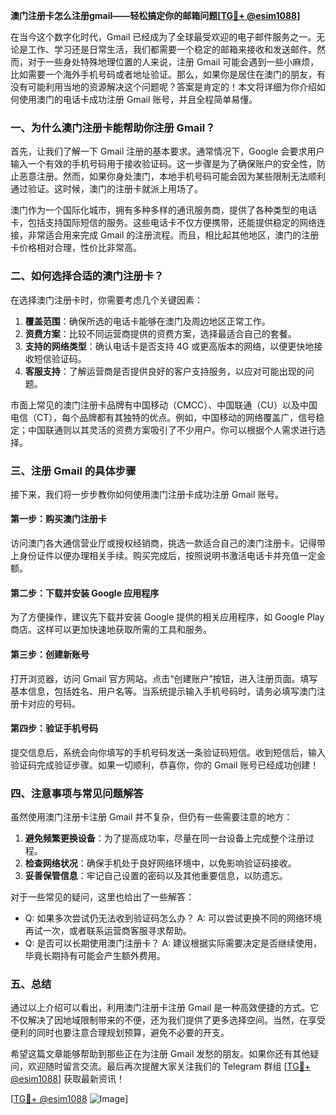 **澳门注册卡怎么注册gmail——轻松搞定你的邮箱问题[[TG💪+ @esim1088](https://t.me/s/esim1088)]**

在当今这个数字化时代，Gmail 已经成为了全球最受欢迎的电子邮件服务之一。无论是工作、学习还是日常生活，我们都需要一个稳定的邮箱来接收和发送邮件。然而，对于一些身处特殊地理位置的人来说，注册 Gmail 可能会遇到一些小麻烦，比如需要一个海外手机号码或者地址验证。那么，如果你是居住在澳门的朋友，有没有可能利用当地的资源解决这个问题呢？答案是肯定的！本文将详细为你介绍如何使用澳门的电话卡成功注册 Gmail 账号，并且全程简单易懂。

### 一、为什么澳门注册卡能帮助你注册 Gmail？

首先，让我们了解一下 Gmail 注册的基本要求。通常情况下，Google 会要求用户输入一个有效的手机号码用于接收验证码。这一步骤是为了确保账户的安全性，防止恶意注册。然而，如果你身处澳门，本地手机号码可能会因为某些限制无法顺利通过验证。这时候，澳门的注册卡就派上用场了。

澳门作为一个国际化城市，拥有多种多样的通讯服务商，提供了各种类型的电话卡，包括支持国际短信的服务。这些电话卡不仅方便携带，还能提供稳定的网络连接，非常适合用来完成 Gmail 的注册流程。而且，相比起其他地区，澳门的注册卡价格相对合理，性价比非常高。

### 二、如何选择合适的澳门注册卡？

在选择澳门注册卡时，你需要考虑几个关键因素：

1. **覆盖范围**：确保所选的电话卡能够在澳门及周边地区正常工作。
2. **资费方案**：比较不同运营商提供的资费方案，选择最适合自己的套餐。
3. **支持的网络类型**：确认电话卡是否支持 4G 或更高版本的网络，以便更快地接收短信验证码。
4. **客服支持**：了解运营商是否提供良好的客户支持服务，以应对可能出现的问题。

市面上常见的澳门注册卡品牌有中国移动（CMCC）、中国联通（CU）以及中国电信（CT），每个品牌都有其独特的优点。例如，中国移动的网络覆盖广，信号稳定；中国联通则以其灵活的资费方案吸引了不少用户。你可以根据个人需求进行选择。

### 三、注册 Gmail 的具体步骤

接下来，我们将一步步教你如何使用澳门注册卡成功注册 Gmail 账号。

#### 第一步：购买澳门注册卡

访问澳门各大通信营业厅或授权经销商，挑选一款适合自己的澳门注册卡。记得带上身份证件以便办理相关手续。购买完成后，按照说明书激活电话卡并充值一定金额。

#### 第二步：下载并安装 Google 应用程序

为了方便操作，建议先下载并安装 Google 提供的相关应用程序，如 Google Play 商店。这样可以更加快速地获取所需的工具和服务。

#### 第三步：创建新账号

打开浏览器，访问 Gmail 官方网站。点击“创建账户”按钮，进入注册页面。填写基本信息，包括姓名、用户名等。当系统提示输入手机号码时，请务必填写澳门注册卡对应的号码。

#### 第四步：验证手机号码

提交信息后，系统会向你填写的手机号码发送一条验证码短信。收到短信后，输入验证码完成验证步骤。如果一切顺利，恭喜你，你的 Gmail 账号已经成功创建！

### 四、注意事项与常见问题解答

虽然使用澳门注册卡注册 Gmail 并不复杂，但仍有一些需要注意的地方：

1. **避免频繁更换设备**：为了提高成功率，尽量在同一台设备上完成整个注册过程。
2. **检查网络状况**：确保手机处于良好网络环境中，以免影响验证码接收。
3. **妥善保管信息**：牢记自己设置的密码以及其他重要信息，以防遗忘。

对于一些常见的疑问，这里也给出了一些解答：
- Q: 如果多次尝试仍无法收到验证码怎么办？
   A: 可以尝试更换不同的网络环境再试一次，或者联系运营商客服寻求帮助。
- Q: 是否可以长期使用澳门注册卡？
   A: 建议根据实际需要决定是否继续使用，毕竟长期持有可能会产生额外费用。

### 五、总结

通过以上介绍可以看出，利用澳门注册卡注册 Gmail 是一种高效便捷的方式。它不仅解决了因地域限制带来的不便，还为我们提供了更多选择空间。当然，在享受便利的同时也要注意合理规划预算，避免不必要的开支。

希望这篇文章能够帮助到那些正在为注册 Gmail 发愁的朋友。如果你还有其他疑问，欢迎随时留言交流。最后再次提醒大家关注我们的 Telegram 群组 [[TG💪+ @esim1088](https://t.me/s/esim1088)] 获取最新资讯！

[[TG💪+ @esim1088](https://t.me/s/esim1088) ![Image](https://i.postimg.cc/4NQfJmqS/Snipaste-2025-05-13-00-14-12.png)]